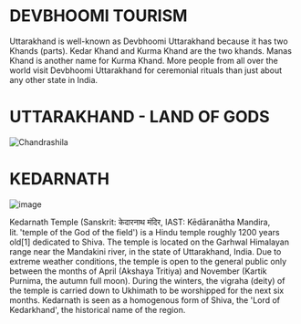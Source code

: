 # DEVBHOOMI TOURISM
Uttarakhand is well-known as Devbhoomi Uttarakhand because it has two Khands (parts). Kedar Khand and Kurma Khand are the two khands. Manas Khand is another name for Kurma Khand. More people from all over the world visit Devbhoomi Uttarakhand for ceremonial rituals than just about any other state in India.

# UTTARAKHAND - LAND OF GODS
 
 ![Chandrashila](https://user-images.githubusercontent.com/118441700/203037166-152a8fc8-fef3-4ef6-b573-c532efe1a5d4.jpg)

# KEDARNATH

![image](https://user-images.githubusercontent.com/118441700/203038828-6d9c65fe-ede0-4cf9-ad99-f151cfae7acb.png)

Kedarnath Temple (Sanskrit: केदारनाथ मंदिर, IAST: Kēdāranātha Mandira, lit. 'temple of the God of the field') is a Hindu temple roughly 1200 years old[1] dedicated to Shiva. The temple is located on the Garhwal Himalayan range near the Mandakini river, in the state of Uttarakhand, India. Due to extreme weather conditions, the temple is open to the general public only between the months of April (Akshaya Tritiya) and November (Kartik Purnima, the autumn full moon). During the winters, the vigraha (deity) of the temple is carried down to Ukhimath to be worshipped for the next six months. Kedarnath is seen as a homogenous form of Shiva, the 'Lord of Kedarkhand', the historical name of the region.
